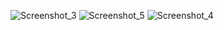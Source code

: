 ![Screenshot_3](https://github.com/Yawnmain/homework_i/assets/108503319/1a8004f5-6dd5-4e02-bf2b-da45bd0865bb)
![Screenshot_5](https://github.com/Yawnmain/homework_i/assets/108503319/79fa3a2e-0bae-408e-856f-45858e30ccfb)
![Screenshot_4](https://github.com/Yawnmain/homework_i/assets/108503319/c0ed578d-2403-42e6-a9ad-9c465a89182d)
